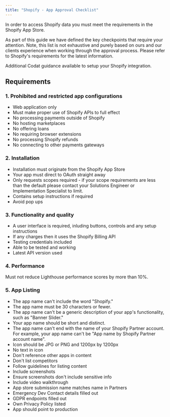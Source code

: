 ```yaml
---
title: "Shopify - App Approval Checklist"
---
```


In order to access Shopify data you must meet the requirements in the Shopify App Store.

As part of this guide we have defined the key checkpoints that require your attention. Note, this list is not exhaustive and purely based on ours and our clients experience when working through the approval process. Please refer to Shopify's requirements for the latest information.

Additional Codat guidance available to setup your Shopify integration.

## Requirements

### 1. Prohibited and restricted app configurations

- Web application only
- Must make proper use of Shopify APIs to full effect
- No processing payments outside of Shopify
- No hosting marketplaces
- No offering loans
- No requiring browser extensions
- No processing Shopify refunds
- No connecting to other payments gateways

### 2. Installation

- Installation must originate from the Shopify App Store
- Your app must direct to OAuth straight away
- Only requests scopes required - if your scope requirements are less than the default please contact your Solutions Engineer or Implementation Specialist to limit.
- Contains setup instructions if required
- Avoid pop ups

### 3. Functionality and quality

- A user interface is required, inluding buttons, controls and any setup instructions
- If any charges then it uses the Shopify Billing API
- Testing credentials included
- Able to be tested and working
- Latest API version used

### 4. Performance

Must not reduce Lighthouse performance scores by more than 10%.

### 5. App Listing

- The app name can't include the word "Shopify."
- The app name must be 30 characters or fewer.
- The app name can't be a generic description of your app's functionality, such as "Banner Slider."
- Your app name should be short and distinct.
- The app name can't end with the name of your Shopify Partner account. For example, your app name can't be "App name by Shopify Partner account name".
- Icon should be JPG or PNG and 1200px by 1200px
- No text in icon
- Don't reference other apps in content
- Don't list competitors
- Follow guidelines for listing content
- Include screenshots
- Ensure screenshots don't include sensitive info
- Include video walkthrough
- App store submission name matches name in Partners
- Emergency Dev Contact details filled out
- GDPR endpoints filled out
- Own Privacy Policy listed
- App should point to production